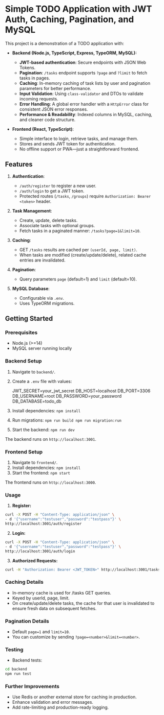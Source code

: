 # Simple TODO Application with JWT Auth, Caching, Pagination, and MySQL

This project is a demonstration of a TODO application with:

- **Backend (Node.js, TypeScript, Express, TypeORM, MySQL):**
  - **JWT-based authentication**: Secure endpoints with JSON Web Tokens.
  - **Pagination**: `/tasks` endpoint supports `?page` and `?limit` to fetch tasks in pages.
  - **Caching**: In-memory caching of task lists by user and pagination parameters for better performance.
  - **Input Validation**: Using `class-validator` and DTOs to validate incoming requests.
  - **Error Handling**: A global error handler with a `HttpError` class for consistent JSON error responses.
  - **Performance & Readability**: Indexed columns in MySQL, caching, and cleaner code structure.

- **Frontend (React, TypeScript)**:
  - Simple interface to login, retrieve tasks, and manage them.
  - Stores and sends JWT token for authentication.
  - No offline support or PWA—just a straightforward frontend.

## Features

1. **Authentication**:
   - `/auth/register` to register a new user.
   - `/auth/login` to get a JWT token.
   - Protected routes (`/tasks`, `/groups`) require `Authorization: Bearer <token>` header.

2. **Task Management**:
   - Create, update, delete tasks.
   - Associate tasks with optional groups.
   - Fetch tasks in a paginated manner: `/tasks?page=1&limit=10`.

3. **Caching**:
   - GET `/tasks` results are cached per `(userId, page, limit)`.
   - When tasks are modified (create/update/delete), related cache entries are invalidated.

4. **Pagination**:
   - Query parameters `page` (default=1) and `limit` (default=10).

5. **MySQL Database**:
   - Configurable via `.env`.
   - Uses TypeORM migrations.

## Getting Started

### Prerequisites
- Node.js (>=14)
- MySQL server running locally

### Backend Setup
1. Navigate to `backend/`.
2. Create a `.env` file with values:

    JWT_SECRET=your_jwt_secret DB_HOST=localhost DB_PORT=3306 DB_USERNAME=root DB_PASSWORD=your_password DB_DATABASE=todo_db

3. Install dependencies: `npm install`
4. Run migrations: `npm run build npm run migration:run`
5. Start the backend: `npm run dev`

The backend runs on `http://localhost:3001`.

### Frontend Setup

1. Navigate to `frontend/`.
2. Install dependencies: `npm install`
3. Start the frontend: `npm start`

The frontend runs on `http://localhost:3000`.

### Usage

1. **Register:**

```bash
curl -X POST -H "Content-Type: application/json" \
- d '{"username":"testuser","password":"testpass"}' \
http://localhost:3001/auth/register
```

2. **Login:**

```bash
curl -X POST -H "Content-Type: application/json" \
- d '{"username":"testuser","password":"testpass"}' \
http://localhost:3001/auth/login
```

3. **Authorized Requests:**

```bash
curl -H "Authorization: Bearer <JWT_TOKEN>" http://localhost:3001/tasks
```

### Caching Details

- In-memory cache is used for /tasks GET queries.
- Keyed by userId, page, limit.
- On create/update/delete tasks, the cache for that user is invalidated to ensure fresh data on subsequent fetches.

###  Pagination Details

- Default `page=1` and `limit=10`.
- You can customize by sending `?page=<number>&limit=<number>`.

### Testing

- Backend tests:

```bash
cd backend
npm run test
```

### Further Improvements

- Use Redis or another external store for caching in production.
- Enhance validation and error messages.
- Add rate-limiting and production-ready logging.